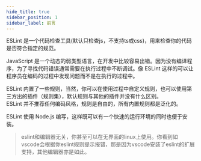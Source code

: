 ```yaml
---
hide_title: true
sidebar_position: 1
sidebar_label: 前言
---
```


ESLint 是一个代码检查工具(默认只检查js，不支持ts或css)，用来检查你的代码是否符合指定的规范。

JavaScript 是一个动态的弱类型语言，在开发中比较容易出错。因为没有编译程序，为了寻找代码错误通常需要在执行过程中不断调试。像 ESLint 这样的可以让程序员在编码的过程中发现问题而不是在执行的过程中。

ESLint 内置了一些规则，当然，你可以在使用过程中自定义规则，也可以使用第三方出的插件（规则集），默认规则与其他的插件并没有什么区别。    
ESLint 并不推荐任何编码风格，规则是自由的，所有内置规则都是泛化的。

ESLint 使用 Node.js 编写，这样既可以有一个快速的运行环境的同时也便于安装。

> eslint和编辑器无关，你甚至可以在无界面的linux上使用。你看到如vscode会根据你eslint规则提示报错，那是因为vscode安装了eslint的扩展支持，其他编辑器亦是如此。
